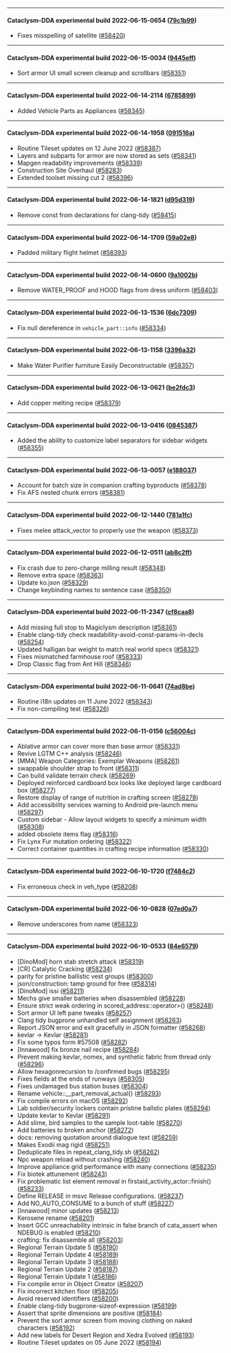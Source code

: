 
---

#### Cataclysm-DDA experimental build 2022-06-15-0654 ([79c1b99](https://github.com/CleverRaven/Cataclysm-DDA/releases/tag/cdda-experimental-2022-06-15-0654))

* Fixes misspelling of satellite ([#58420](https://github.com/CleverRaven/Cataclysm-DDA/pull/58420))

---

#### Cataclysm-DDA experimental build 2022-06-15-0034 ([9445eff](https://github.com/CleverRaven/Cataclysm-DDA/releases/tag/cdda-experimental-2022-06-15-0034))

* Sort armor UI small screen cleanup and scrollbars ([#58351](https://github.com/CleverRaven/Cataclysm-DDA/pull/58351))

---

#### Cataclysm-DDA experimental build 2022-06-14-2114 ([6785899](https://github.com/CleverRaven/Cataclysm-DDA/releases/tag/cdda-experimental-2022-06-14-2114))

* Added Vehicle Parts as Appliances ([#58345](https://github.com/CleverRaven/Cataclysm-DDA/pull/58345))

---

#### Cataclysm-DDA experimental build 2022-06-14-1958 ([091516a](https://github.com/CleverRaven/Cataclysm-DDA/releases/tag/cdda-experimental-2022-06-14-1958))

* Routine Tileset updates on 12 June 2022 ([#58387](https://github.com/CleverRaven/Cataclysm-DDA/pull/58387))
* Layers and subparts for armor are now stored as sets ([#58341](https://github.com/CleverRaven/Cataclysm-DDA/pull/58341))
* Mapgen readability improvements ([#58339](https://github.com/CleverRaven/Cataclysm-DDA/pull/58339))
* Construction Site Overhaul ([#58283](https://github.com/CleverRaven/Cataclysm-DDA/pull/58283))
* Extended toolset missing cut 2 ([#58396](https://github.com/CleverRaven/Cataclysm-DDA/pull/58396))

---

#### Cataclysm-DDA experimental build 2022-06-14-1821 ([d95d319](https://github.com/CleverRaven/Cataclysm-DDA/releases/tag/cdda-experimental-2022-06-14-1821))

* Remove const from declarations for clang-tidy ([#58415](https://github.com/CleverRaven/Cataclysm-DDA/pull/58415))

---

#### Cataclysm-DDA experimental build 2022-06-14-1709 ([59a02e8](https://github.com/CleverRaven/Cataclysm-DDA/releases/tag/cdda-experimental-2022-06-14-1709))

* Padded military flight helmet ([#58393](https://github.com/CleverRaven/Cataclysm-DDA/pull/58393))

---

#### Cataclysm-DDA experimental build 2022-06-14-0600 ([9a1002b](https://github.com/CleverRaven/Cataclysm-DDA/releases/tag/cdda-experimental-2022-06-14-0600))

* Remove WATER_PROOF and HOOD flags from dress uniform ([#58403](https://github.com/CleverRaven/Cataclysm-DDA/pull/58403))

---

#### Cataclysm-DDA experimental build 2022-06-13-1536 ([6dc7309](https://github.com/CleverRaven/Cataclysm-DDA/releases/tag/cdda-experimental-2022-06-13-1536))

* Fix null dereference in `vehicle_part::info` ([#58334](https://github.com/CleverRaven/Cataclysm-DDA/pull/58334))

---

#### Cataclysm-DDA experimental build 2022-06-13-1158 ([3396a32](https://github.com/CleverRaven/Cataclysm-DDA/releases/tag/cdda-experimental-2022-06-13-1158))

* Make Water Purifier furniture Easily Deconstructable ([#58357](https://github.com/CleverRaven/Cataclysm-DDA/pull/58357))

---

#### Cataclysm-DDA experimental build 2022-06-13-0621 ([be2fdc3](https://github.com/CleverRaven/Cataclysm-DDA/releases/tag/cdda-experimental-2022-06-13-0621))

* Add copper melting recipe ([#58379](https://github.com/CleverRaven/Cataclysm-DDA/pull/58379))

---

#### Cataclysm-DDA experimental build 2022-06-13-0416 ([0845387](https://github.com/CleverRaven/Cataclysm-DDA/releases/tag/cdda-experimental-2022-06-13-0416))

* Added the ability to customize label separators for sidebar widgets ([#58355](https://github.com/CleverRaven/Cataclysm-DDA/pull/58355))

---

#### Cataclysm-DDA experimental build 2022-06-13-0057 ([e188037](https://github.com/CleverRaven/Cataclysm-DDA/releases/tag/cdda-experimental-2022-06-13-0057))

* Account for batch size in companion crafting byproducts ([#58378](https://github.com/CleverRaven/Cataclysm-DDA/pull/58378))
* Fix AFS nested chunk errors ([#58381](https://github.com/CleverRaven/Cataclysm-DDA/pull/58381))

---

#### Cataclysm-DDA experimental build 2022-06-12-1440 ([781a1fc](https://github.com/CleverRaven/Cataclysm-DDA/releases/tag/cdda-experimental-2022-06-12-1440))

* Fixes melee attack_vector to properly use the weapon ([#58373](https://github.com/CleverRaven/Cataclysm-DDA/pull/58373))

---

#### Cataclysm-DDA experimental build 2022-06-12-0511 ([ab8c2ff](https://github.com/CleverRaven/Cataclysm-DDA/releases/tag/cdda-experimental-2022-06-12-0511))

* Fix crash due to zero-charge milling result ([#58348](https://github.com/CleverRaven/Cataclysm-DDA/pull/58348))
* Remove extra space ([#58363](https://github.com/CleverRaven/Cataclysm-DDA/pull/58363))
* Update ko.json ([#58329](https://github.com/CleverRaven/Cataclysm-DDA/pull/58329))
* Change keybinding names to sentence case ([#58350](https://github.com/CleverRaven/Cataclysm-DDA/pull/58350))

---

#### Cataclysm-DDA experimental build 2022-06-11-2347 ([cf8caa8](https://github.com/CleverRaven/Cataclysm-DDA/releases/tag/cdda-experimental-2022-06-11-2347))

* Add missing full stop to Magiclysm description ([#58361](https://github.com/CleverRaven/Cataclysm-DDA/pull/58361))
* Enable clang-tidy check readability-avoid-const-params-in-decls ([#58254](https://github.com/CleverRaven/Cataclysm-DDA/pull/58254))
* Updated halligan bar weight to match real world specs ([#58321](https://github.com/CleverRaven/Cataclysm-DDA/pull/58321))
* Fixes mismatched farmhouse roof ([#58333](https://github.com/CleverRaven/Cataclysm-DDA/pull/58333))
* Drop Classic flag from Ant Hill ([#58346](https://github.com/CleverRaven/Cataclysm-DDA/pull/58346))

---

#### Cataclysm-DDA experimental build 2022-06-11-0641 ([74ad8be](https://github.com/CleverRaven/Cataclysm-DDA/releases/tag/cdda-experimental-2022-06-11-0641))

* Routine i18n updates on 11 June 2022 ([#58343](https://github.com/CleverRaven/Cataclysm-DDA/pull/58343))
* Fix non-compiling test ([#58326](https://github.com/CleverRaven/Cataclysm-DDA/pull/58326))

---

#### Cataclysm-DDA experimental build 2022-06-11-0156 ([c56004c](https://github.com/CleverRaven/Cataclysm-DDA/releases/tag/cdda-experimental-2022-06-11-0156))

* Ablative armor can cover more than base armor ([#58331](https://github.com/CleverRaven/Cataclysm-DDA/pull/58331))
* Revive LGTM C++ analysis ([#58246](https://github.com/CleverRaven/Cataclysm-DDA/pull/58246))
* [MMA] Weapon Categories: Exemplar Weapons ([#58261](https://github.com/CleverRaven/Cataclysm-DDA/pull/58261))
* swappable shoulder strap to front ([#58311](https://github.com/CleverRaven/Cataclysm-DDA/pull/58311))
* Can build validate terrain check ([#58269](https://github.com/CleverRaven/Cataclysm-DDA/pull/58269))
* Deployed reinforced cardboard box looks like deployed large cardboard box ([#58277](https://github.com/CleverRaven/Cataclysm-DDA/pull/58277))
* Restore display of range of nutrition in crafting screen ([#58278](https://github.com/CleverRaven/Cataclysm-DDA/pull/58278))
* Add accessibility services warning to Android pre-launch menu ([#58297](https://github.com/CleverRaven/Cataclysm-DDA/pull/58297))
* Custom sidebar - Allow layout widgets to specify a minimum width ([#58308](https://github.com/CleverRaven/Cataclysm-DDA/pull/58308))
* added obsolete items flag ([#58316](https://github.com/CleverRaven/Cataclysm-DDA/pull/58316))
* Fix Lynx Fur mutation ordering ([#58322](https://github.com/CleverRaven/Cataclysm-DDA/pull/58322))
* Correct container quantities in crafting recipe information ([#58330](https://github.com/CleverRaven/Cataclysm-DDA/pull/58330))

---

#### Cataclysm-DDA experimental build 2022-06-10-1720 ([f7484c2](https://github.com/CleverRaven/Cataclysm-DDA/releases/tag/cdda-experimental-2022-06-10-1720))

* Fix erroneous check in veh_type ([#58208](https://github.com/CleverRaven/Cataclysm-DDA/pull/58208))

---

#### Cataclysm-DDA experimental build 2022-06-10-0828 ([07ed0a7](https://github.com/CleverRaven/Cataclysm-DDA/releases/tag/cdda-experimental-2022-06-10-0828))

* Remove underscores from name ([#58323](https://github.com/CleverRaven/Cataclysm-DDA/pull/58323))

---

#### Cataclysm-DDA experimental build 2022-06-10-0533 ([84e6579](https://github.com/CleverRaven/Cataclysm-DDA/releases/tag/cdda-experimental-2022-06-10-0533))

* [DinoMod] horn stab stretch attack ([#58319](https://github.com/CleverRaven/Cataclysm-DDA/pull/58319))
* [CR] Catalytic Cracking ([#58234](https://github.com/CleverRaven/Cataclysm-DDA/pull/58234))
* parity for pristine ballistic vest groups ([#58300](https://github.com/CleverRaven/Cataclysm-DDA/pull/58300))
* json/construction: tamp ground for free ([#58314](https://github.com/CleverRaven/Cataclysm-DDA/pull/58314))
* [DinoMod] issi ([#58211](https://github.com/CleverRaven/Cataclysm-DDA/pull/58211))
* Mechs give smaller batteries when disassembled ([#58228](https://github.com/CleverRaven/Cataclysm-DDA/pull/58228))
* Ensure strict weak ordering in scored_address::operator>() ([#58248](https://github.com/CleverRaven/Cataclysm-DDA/pull/58248))
* Sort armor UI left pane tweaks ([#58257](https://github.com/CleverRaven/Cataclysm-DDA/pull/58257))
* Clang tidy bugprone unhandled self assignment ([#58263](https://github.com/CleverRaven/Cataclysm-DDA/pull/58263))
* Report JSON error and exit gracefully in JSON formatter ([#58268](https://github.com/CleverRaven/Cataclysm-DDA/pull/58268))
* kevlar → Kevlar ([#58281](https://github.com/CleverRaven/Cataclysm-DDA/pull/58281))
* Fix some typos form #57508 ([#58282](https://github.com/CleverRaven/Cataclysm-DDA/pull/58282))
* [Innawood] fix bronze nail recipe ([#58284](https://github.com/CleverRaven/Cataclysm-DDA/pull/58284))
* Prevent making kevlar, nomex, and synthetic fabric from thread only ([#58296](https://github.com/CleverRaven/Cataclysm-DDA/pull/58296))
* Allow hexagonrecursion to /confirmed bugs ([#58295](https://github.com/CleverRaven/Cataclysm-DDA/pull/58295))
* Fixes fields at the ends of runways ([#58305](https://github.com/CleverRaven/Cataclysm-DDA/pull/58305))
* Fixes undamaged bus station buses ([#58304](https://github.com/CleverRaven/Cataclysm-DDA/pull/58304))
* Rename vehicle::__part_removal_actual() ([#58293](https://github.com/CleverRaven/Cataclysm-DDA/pull/58293))
* Fix compile errors on macOS ([#58292](https://github.com/CleverRaven/Cataclysm-DDA/pull/58292))
* Lab soldier/security lockers contain pristine ballstic plates ([#58294](https://github.com/CleverRaven/Cataclysm-DDA/pull/58294))
* Update kevlar to Kevlar ([#58291](https://github.com/CleverRaven/Cataclysm-DDA/pull/58291))
* Add slime, bird samples to the sample loot-table ([#58270](https://github.com/CleverRaven/Cataclysm-DDA/pull/58270))
* Add batteries to broken anchor ([#58272](https://github.com/CleverRaven/Cataclysm-DDA/pull/58272))
* docs: removing quotation around dialogue text ([#58259](https://github.com/CleverRaven/Cataclysm-DDA/pull/58259))
* Makes Exodii mag rigid ([#58251](https://github.com/CleverRaven/Cataclysm-DDA/pull/58251))
* Deduplicate files in repeat_clang_tidy.sh ([#58262](https://github.com/CleverRaven/Cataclysm-DDA/pull/58262))
* Npc weapon reload without crashing ([#58240](https://github.com/CleverRaven/Cataclysm-DDA/pull/58240))
* Improve appliance grid performance with many connections ([#58235](https://github.com/CleverRaven/Cataclysm-DDA/pull/58235))
* Fix biotek attunement ([#58243](https://github.com/CleverRaven/Cataclysm-DDA/pull/58243))
* Fix problematic list element removal in firstaid_activity_actor::finish() ([#58233](https://github.com/CleverRaven/Cataclysm-DDA/pull/58233))
* Define RELEASE in msvc Release configurations. ([#58237](https://github.com/CleverRaven/Cataclysm-DDA/pull/58237))
* Add NO_AUTO_CONSUME to a bunch of stuff ([#58227](https://github.com/CleverRaven/Cataclysm-DDA/pull/58227))
* [Innawood] minor updates ([#58213](https://github.com/CleverRaven/Cataclysm-DDA/pull/58213))
* Kerosene rename ([#58201](https://github.com/CleverRaven/Cataclysm-DDA/pull/58201))
* Insert GCC unreachability intrinsic in false branch of cata_assert when NDEBUG is enabled ([#58210](https://github.com/CleverRaven/Cataclysm-DDA/pull/58210))
* crafting: fix disassemble all ([#58203](https://github.com/CleverRaven/Cataclysm-DDA/pull/58203))
* Regional Terrain Update 5 ([#58190](https://github.com/CleverRaven/Cataclysm-DDA/pull/58190))
* Regional Terrain Update 4 ([#58189](https://github.com/CleverRaven/Cataclysm-DDA/pull/58189))
* Regional Terrain Update 3 ([#58188](https://github.com/CleverRaven/Cataclysm-DDA/pull/58188))
* Regional Terrain Update 2 ([#58187](https://github.com/CleverRaven/Cataclysm-DDA/pull/58187))
* Regional Terrain Update 1 ([#58186](https://github.com/CleverRaven/Cataclysm-DDA/pull/58186))
* Fix compile error in Object Creator ([#58207](https://github.com/CleverRaven/Cataclysm-DDA/pull/58207))
* Fix incorrect kitchen floor ([#58205](https://github.com/CleverRaven/Cataclysm-DDA/pull/58205))
* Avoid reserved identifiers ([#58200](https://github.com/CleverRaven/Cataclysm-DDA/pull/58200))
* Enable clang-tidy bugprone-sizeof-expression ([#58199](https://github.com/CleverRaven/Cataclysm-DDA/pull/58199))
* Assert that sprite dimensions are positive ([#58184](https://github.com/CleverRaven/Cataclysm-DDA/pull/58184))
* Prevent the sort armor screen from moving clothing on naked characters ([#58192](https://github.com/CleverRaven/Cataclysm-DDA/pull/58192))
* Add new labels for Desert Region and Xedra Evolved ([#58193](https://github.com/CleverRaven/Cataclysm-DDA/pull/58193))
* Routine Tileset updates on 05 June 2022 ([#58194](https://github.com/CleverRaven/Cataclysm-DDA/pull/58194))
